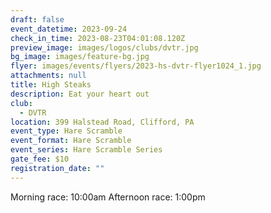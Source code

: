 ```yaml
---
draft: false
event_datetime: 2023-09-24
check_in_time: 2023-08-23T04:01:08.120Z
preview_image: images/logos/clubs/dvtr.jpg
bg_image: images/feature-bg.jpg
flyer: images/events/flyers/2023-hs-dvtr-flyer1024_1.jpg
attachments: null
title: High Steaks
description: Eat your heart out
club:
  - DVTR
location: 399 Halstead Road, Clifford, PA
event_type: Hare Scramble
event_format: Hare Scramble
event_series: Hare Scramble Series
gate_fee: $10
registration_date: ""
---
```


Morning race: 10:00am
Afternoon race: 1:00pm